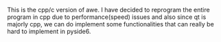 This is the cpp/c version of awe.
I have decided to reprogram the entire program in cpp due to performance(speed) issues and also since qt is majorly cpp, we can do implement some functionalities that can really be 
hard to implement in pyside6.
